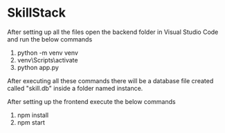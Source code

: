 # SkillStack

After setting up all the files open the backend folder in Visual Studio Code and run the below commands
1) python -m venv venv
2) venv\Scripts\activate
3) python app.py

After executing all these commands there will be a database file created called "skill.db" inside a folder named instance.

After setting up the frontend execute the below commands 
1) npm install
2) npm start
